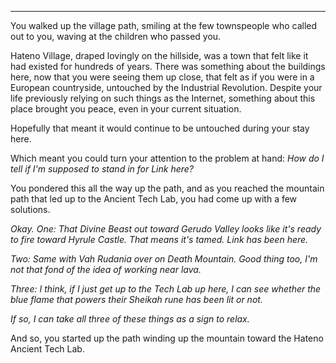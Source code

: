 ----

You walked up the village path, smiling at the few townspeople who called out to you, waving at the children who passed you.

Hateno Village, draped lovingly on the hillside, was a town that felt like it had existed for hundreds of years. There was something about the buildings here, now that you were seeing them up close, that felt as if you were in a European countryside, untouched by the Industrial Revolution. Despite your life previously relying on such things as the Internet, something about this place brought you peace, even in your current situation.

Hopefully that meant it would continue to be untouched during your stay here.

Which meant you could turn your attention to the problem at hand: *How do I tell if I'm supposed to stand in for Link here?*

You pondered this all the way up the path, and as you reached the mountain path that led up to the Ancient Tech Lab, you had come up with a few solutions.

*Okay. One: That Divine Beast out toward Gerudo Valley looks like it's ready to fire toward Hyrule Castle. That means it's tamed. Link has been here.*

*Two: Same with Vah Rudania over on Death Mountain. Good thing too, I'm not that fond of the idea of working near lava.*

*Three: I think, if I just get up to the Tech Lab up here, I can see whether the blue flame that powers their Sheikah rune has been lit or not.*

*If so, I can take all three of these things as a sign to relax.*

And so, you started up the path winding up the mountain toward the Hateno Ancient Tech Lab.